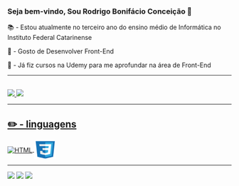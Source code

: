 ### Seja bem-vindo, Sou Rodrigo Bonifácio Conceição 🎉

📚 - Estou atualmente no terceiro ano do ensino médio de Informática no Instituto Federal Catarinense

🧩 - Gosto de Desenvolver Front-End

📜 - Já fiz cursos na Udemy para me aprofundar na área de Front-End
<hr>
<div>
  <a href="https://github.com/RodrigoBonif">
    <br>
    <img height="200em" src="https://github-readme-stats.vercel.app/api?username=RodrigoBonif&show_icons=true&theme=tokyonight&include_all_commits=true&count_private=true"/>
    <img height="200em" src="https://github-readme-stats.vercel.app/api/top-langs/?username=RodrigoBonif&layout=compact&langs_count-16&theme=tokyonight"/>  
</div>
<div style-"display: inline_block">
<hr>
<h2>✏️ - linguagens</h2>
<img align="center" alt="HTML" height="40" width="50" src="https://cdn.jsdelivr.net/gh/devicons/devicon/icons/html5/html5-original.svg" />
<img align="center" alt="CSS" height="40" width="50" src="https://raw.githubusercontent.com/devicons/devicon/master/icons/css3/css3-original.svg">
</div>
<hr>
<div>
  <a href="https://www.instagram.com/bonifinho/" target="_blank"><img src="https://img.shields.io/badge/-Instagram-%23E4405F?style=for-the-badge&logo=instagram&logoColor=white"
target="_blank"></a>
  <a href="https://www.linkedin.com/in/rodrigo-bonif%C3%A1cio-867157224/" target="_blank"><img src="https://img.shields.io/badge/LinkedIn-0077B5?style=for-the-badge&logo=linkedin&logoColor=white" target="_blank"></a>
  <a href="https://github.com/RodrigoBonif" target="_blank"><img src="https://img.shields.io/badge/GitHub-100000?style=for-the-badge&logo=github&logoColor=white" target="_blank"></a>
</div>

          

